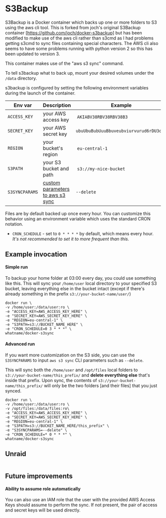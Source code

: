 # S3Backup

S3Backup is a Docker container which backs up one or more folders to S3 using
the aws cli tool. This is forked from joch's original S3Backup container
[https://github.com/joch/docker-s3backup] but has been modified to make use of the
aws cli rather than s3cmd as I had problems getting s3cmd to sync files containing
special characters. The AWS cli also seems to have some problems running with python
version 2 so this has been updated to version 3. 

This container makes use of the "aws s3 sync" command.

To tell s3backup what to back up, mount your desired volumes under the
`/data` directory.

s3backup is configured by setting the following environment variables during
the launch of the container.

Env var | Description | Example
--- | --- | ---
`ACCESS_KEY` | your AWS access key | `AKIABV38RBV38RBV38B3`
`SECRET_KEY` | your AWS secret key | `ubuUbuBubUuuBbuveubviurvurud6rDU3qpU`
`REGION` | your bucket's region | `eu-central-1`
`S3PATH` | your S3 bucket and path | `s3://my-nice-bucket`
`S3SYNCPARAMS` | [custom parameters to aws s3 sync](http://docs.aws.amazon.com/cli/latest/reference/s3/sync.html) | `--delete`

Files are by default backed up once every hour. You can customize this behavior
using an environment variable which uses the standard CRON notation.

- `CRON_SCHEDULE` - set to `0 * * * *` by default, which means every hour. *It's not recommended to set it to more frequent than this.*

## Example invocation

#### Simple run
To backup your home folder at 03:00 every day, you could use something like this. This will sync your `/home/user` local directory to your specified S3 bucket, leaving everything else in the bucket intact (except if there's already something in the prefix `s3://your-bucket-name/user/`)

```
docker run \
-v /home/user:/data/user:ro \
-e "ACCESS_KEY=AWS_ACCESS_KEY_HERE" \
-e "SECRET_KEY=AWS_SECRET_KEY_HERE" \
-e "REGION=eu-central-1" \
-e "S3PATH=s3://BUCKET_NAME_HERE" \
-e "CRON_SCHEDULE=0 3 * * *" \
whatname/docker-s3sync
```

#### Advanced run
If you want more customization on the S3 side, you can use the `S3SYNCPARAMS` to input `aws s3 sync` CLI parameters such as `--delete`.

This will sync both the `/home/user` and `/opt/files` local folders to `s3://your-bucket-name/this_prefix/` and **delete everything else** that's inside that prefix. Upon sync, the contents of `s3://your-bucket-name/this_prefix/` will only be the two folders [and their files] that you just synced.

```
docker run \
-v /home/user:/data/user:ro \
-v /opt/files:/data/files:ro\
-e "ACCESS_KEY=AWS_ACCESS_KEY_HERE" \
-e "SECRET_KEY=AWS_SECRET_KEY_HERE" \
-e "REGION=eu-central-1" \
-e "S3PATH=s3://BUCKET_NAME_HERE/this_prefix" \
-e "S3SYNCPARAMS=--delete" \
-e "CRON_SCHEDULE=* 0 * * *" \
whatname/docker-s3sync
```

## Unraid
```

```

## Future improvements
#### Ability to assume role automatically
You can also use an IAM role that the user with the provided AWS Access Keys should assume to perform the sync. If not present, the pair of access and secret keys will be used directly.